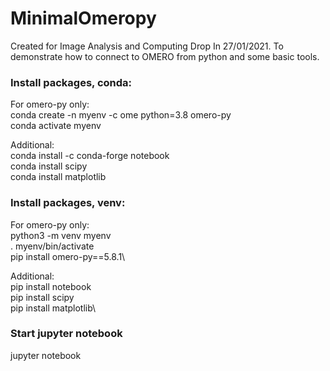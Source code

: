 # MinimalOmeropy

Created for Image Analysis and Computing Drop In 27/01/2021.
To demonstrate how to connect to OMERO from python and some basic tools.

### Install packages, conda:

For omero-py only:\
conda create -n myenv -c ome python=3.8 omero-py\
conda activate myenv

Additional:\
conda install -c conda-forge notebook\
conda install scipy\
conda install matplotlib

### Install packages, venv:

For omero-py only:\
python3 -m venv myenv\
. myenv/bin/activate\
pip install omero-py==5.8.1\

Additional:\
pip install notebook\
pip install scipy\
pip install matplotlib\

### Start jupyter notebook
jupyter notebook
